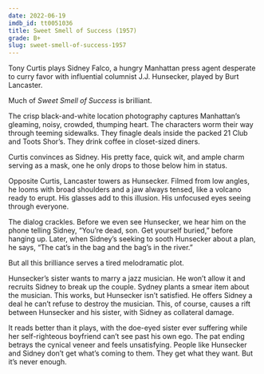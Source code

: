 ```yaml
---
date: 2022-06-19
imdb_id: tt0051036
title: Sweet Smell of Success (1957)
grade: B+
slug: sweet-smell-of-success-1957
---
```


Tony Curtis plays Sidney Falco, a hungry Manhattan press agent desperate to curry favor with influential columnist J.J. Hunsecker, played by Burt Lancaster.

<!-- end -->

Much of _Sweet Smell of Success_ is brilliant.

The crisp black-and-white location photography captures Manhattan’s gleaming, noisy, crowded, thumping heart. The characters worm their way through teeming sidewalks. They finagle deals inside the packed 21 Club and Toots Shor’s. They drink coffee in closet-sized diners.

Curtis convinces as Sidney. His pretty face, quick wit, and ample charm serving as a mask, one he only drops to those below him in status.

Opposite Curtis, Lancaster towers as Hunsecker. Filmed from low angles, he looms with broad shoulders and a jaw always tensed, like a volcano ready to erupt. His glasses add to this illusion. His unfocused eyes seeing through everyone.

The dialog crackles. Before we even see Hunsecker, we hear him on the phone telling Sidney, “You’re dead, son. Get yourself buried,” before hanging up. Later, when Sidney’s seeking to sooth Hunsecker about a plan, he says, “The cat’s in the bag and the bag’s in the river.”

But all this brilliance serves a tired melodramatic plot.

Hunsecker’s sister wants to marry a jazz musician. He won’t allow it and recruits Sidney to break up the couple. Sydney plants a smear item about the musician. This works, but Hunsecker isn’t satisfied. He offers Sidney a deal he can’t refuse to destroy the musician. This, of course, causes a rift between Hunsecker and his sister, with Sidney as collateral damage.

It reads better than it plays, with the doe-eyed sister ever suffering while her self-righteous boyfriend can’t see past his own ego. The pat ending betrays the cynical veneer and feels unsatisfying. People like Hunsecker and Sidney don’t get what’s coming to them. They get what they want. But it’s never enough.
